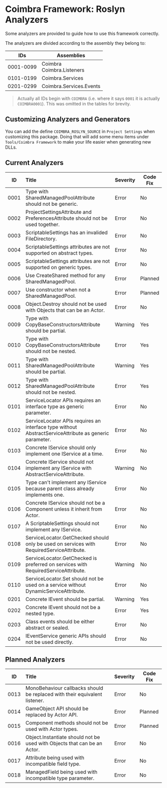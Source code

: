 ﻿# Coimbra Framework: Roslyn Analyzers

Some analyzers are provided to guide how to use this framework correctly.

The analyzers are divided according to the assembly they belong to:

| IDs       | Assemblies                    |
|-----------|-------------------------------|
| 0001-0099 | Coimbra</br>Coimbra.Listeners |
| 0101-0199 | Coimbra.Services              |
| 0201-0299 | Coimbra.Services.Events       |

> Actually all IDs begin with `COIMBRA` (i.e. where it says `0001` it is actually `COIMBRA0001`). This was omitted in the tables for brevity.

## Customizing Analyzers and Generators

You can add the define `COIMBRA_ROSLYN_SOURCE` in `Project Settings` when customizing this package. Doing that will add some menu items under `Tools/Coimbra Framework` to make your life easier when generating new DLLs.

## Current Analyzers

| ID   | Title                                                                                                 | Severity | Code Fix |
|------|:------------------------------------------------------------------------------------------------------|----------|----------|
| 0001 | Type with SharedManagedPoolAttribute should not be generic.                                           | Error    | No       |
| 0002 | ProjectSettingsAttribute and PreferencesAttribute should not be used together.                        | Error    | No       |
| 0003 | ScriptableSettings has an invalided FileDirectory.                                                    | Error    | No       |
| 0004 | ScriptableSettings attributes are not supported on abstract types.                                    | Error    | No       |
| 0005 | ScriptableSettings attributes are not supported on generic types.                                     | Error    | No       |
| 0006 | Use CreateShared method for any SharedManagedPool.                                                    | Error    | Planned  |
| 0007 | Use constructor when not a SharedManagedPool.                                                         | Error    | Planned  |
| 0008 | Object.Destroy should not be used with Objects that can be an Actor.                                  | Error    | No       |
| 0009 | Type with CopyBaseConstructorsAttribute should be partial.                                            | Warning  | Yes      |
| 0010 | Type with CopyBaseConstructorsAttribute should not be nested.                                         | Error    | Yes      |
| 0011 | Type with SharedManagedPoolAttribute should be partial.                                               | Warning  | Yes      |
| 0012 | Type with SharedManagedPoolAttribute should not be nested.                                            | Error    | Yes      |
| 0101 | ServiceLocator APIs requires an interface type as generic parameter.                                  | Error    | No       |
| 0102 | ServiceLocator APIs requires an interface type without AbstractServiceAttribute as generic parameter. | Error    | No       |
| 0103 | Concrete IService should only implement one IService at a time.                                       | Error    | No       |
| 0104 | Concrete IService should not implement any IService with AbstractServiceAttribute.                    | Warning  | No       |
| 0105 | Type can't implement any IService because parent class already implements one.                        | Error    | No       |
| 0106 | Concrete IService should not be a Component unless it inherit from Actor.                             | Error    | No       |
| 0107 | A ScriptableSettings should not implement any IService.                                               | Error    | No       |
| 0108 | ServiceLocator.GetChecked should only be used on services with RequiredServiceAttribute.              | Error    | No       |
| 0109 | ServiceLocator.GetChecked is preferred on services with RequiredServiceAttribute.                     | Warning  | No       |
| 0110 | ServiceLocator.Set should not be used on a service without DynamicServiceAttribute.                   | Error    | No       |
| 0201 | Concrete IEvent should be partial.                                                                    | Warning  | Yes      |
| 0202 | Concrete IEvent should not be a nested type.                                                          | Error    | Yes      |
| 0203 | Class events should be either abstract or sealed.                                                     | Error    | No       |
| 0204 | IEventService generic APIs should not be used directly.                                               | Error    | No       |

## Planned Analyzers

| ID   | Title                                                                      | Severity | Code Fix |
|------|:---------------------------------------------------------------------------|----------|----------|
| 0013 | MonoBehaviour callbacks should be replaced with their equivalent listener. | Error    | No       |
| 0014 | GameObject API should be replaced by Actor API.                            | Error    | Planned  |
| 0015 | Component methods should not be used with Actor types.                     | Error    | Planned  |
| 0016 | Object.Instantiate should not be used with Objects that can be an Actor.   | Error    | No       |
| 0017 | Attribute being used with incompatible field type.                         | Error    | No       |
| 0018 | ManagedField being used with incompatible type parameter.                  | Error    | No       |
